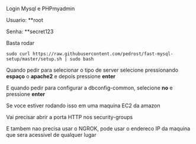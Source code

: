 Login Mysql e PHPmyadmin

Usuario: **root

Senha: **secret123


Basta rodar 

```
sudo curl https://raw.githubusercontent.com/pedrost/fast-mysql-setup/master/setup.sh | sudo bash
```


Quando pedir para selecionar o tipo de server selecione pressionando **espaço** o **apache2** e depois pressione **enter**

E quando pedir para configurar a dbconfig-common, selecione **no** e pressione **enter**


Se voce estiver rodando isso em uma maquina EC2 da amazon

Vai precisar abrir a porta HTTP nos security-groups

E tambem nao precisa usar o NGROK, pode usar o endereco IP da maquina que sera acessivel de qualquer lugar
